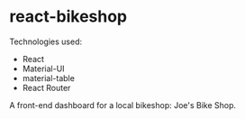 # react-bikeshop

Technologies used:
* React
* Material-UI
* material-table
* React Router

A front-end dashboard for a local bikeshop: Joe's Bike Shop.

